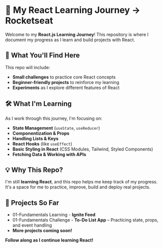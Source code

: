 # 🚀 My React Learning Journey -> Rocketseat

Welcome to my **React.js Learning Journey**! This repository is where I document my progress as I learn and build projects with React.  

## 📌 What You'll Find Here  
This repo will include:  
- **Small challenges** to practice core React concepts  
- **Beginner-friendly projects** to reinforce my learning  
- **Experiments** as I explore different features of React  

## 🛠 What I'm Learning  
As I work through this journey, I'm focusing on:  
-  **State Management** (`useState`, `useReducer`)  
-  **Componentization & Props**  
-  **Handling Lists & Keys**  
-  **React Hooks** (like `useEffect`)  
-  **Basic Styling in React** (CSS Modules, Tailwind, Styled Components)  
-  **Fetching Data & Working with APIs**  

## 💡 Why This Repo?  
I'm still **learning React**, and this repo helps me keep track of my progress. It's a space for me to practice, improve, build and deploy real projects.  

## 📂 Projects So Far  
- 01-Fundamentals Learning - **Ignite Feed**
- 01-Fundamentals Challenge - **To-Do List App** – Practicing state, props, and event handling  
- **More projects coming soon!**  

**Follow along as I continue learning React!**
